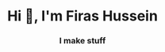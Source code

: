 <h1 align="center">Hi 👋, I'm Firas Hussein</h1>
<h3 align="center">I make stuff</h3>

<p align="left">
</p>


